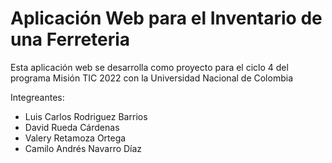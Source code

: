 # Aplicación Web para el Inventario de una Ferreteria

Esta aplicación web se desarrolla como proyecto para el ciclo 4 del programa Misión TIC 2022 con la Universidad Nacional de Colombia

Integreantes:
- Luis Carlos Rodriguez Barrios
- David Rueda Cárdenas
- Valery Retamoza Ortega
- Camilo Andrés Navarro Díaz

